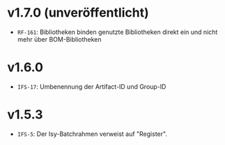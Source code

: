 # v1.7.0 (unveröffentlicht)
- `RF-161`: Bibliotheken binden genutzte Bibliotheken direkt ein und nicht mehr über BOM-Bibliotheken

# v1.6.0
- `IFS-17`: Umbenennung der Artifact-ID und Group-ID

# v1.5.3
- `IFS-5`: Der Isy-Batchrahmen verweist auf "Register".